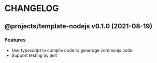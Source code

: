 # CHANGELOG
## @projects/template-nodejs v0.1.0 (2021-08-19)
### Features

- Use typescript to compile code to generage commonjs code
- Support testing by jest
